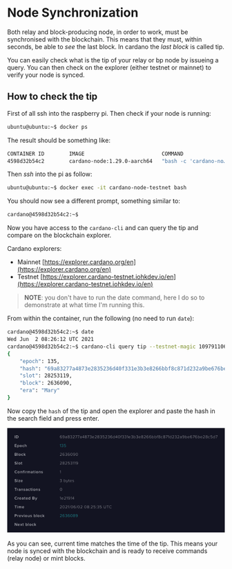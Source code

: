 # Node Synchronization

Both relay and block-producing node, in order to work, must be synchronised with the 
blockchain. This means that they must, within seconds, be able to _see_ the last block.
In cardano the _last block_ is called tip.

You can easily check what is the tip of your relay or bp node by issueing a query. You
can then check on the explorer (either testnet or mainnet) to verify your node is
synced.

## How to check the tip

First of all ssh into the raspberry pi. Then check if your node is running:

```bash
ubuntu@ubuntu:~$ docker ps
```
The result should be something like:

```bash 
CONTAINER ID        IMAGE                         COMMAND                  CREATED             STATUS                  PORTS               NAMES
4598d32b54c2        cardano-node:1.29.0-aarch64   "bash -c 'cardano-no…"   46 hours ago        Up 46 hours (healthy)                       cardano-node-testnet
```

Then _ssh_ into the pi as follow:
```bash
ubuntu@ubuntu:~$ docker exec -it cardano-node-testnet bash
```

You should now see a different prompt, something similar to:
```bash
cardano@4598d32b54c2:~$
```

Now you have access to the `cardano-cli` and can query the tip and compare on the blockchain explorer.

Cardano explorers:
* Mainnet [https://explorer.cardano.org/en](https://explorer.cardano.org/en)
* Testnet [https://explorer.cardano-testnet.iohkdev.io/en](https://explorer.cardano-testnet.iohkdev.io/en)

> **NOTE**: you don't have to run the date command, here I do so to demonstrate at what time I'm running this.

From within the container, run the following (no need to run `date`):

```bash
cardano@4598d32b54c2:~$ date
Wed Jun  2 08:26:12 UTC 2021
cardano@4598d32b54c2:~$ cardano-cli query tip --testnet-magic 1097911063
{
    "epoch": 135,
    "hash": "69a83277a4873e2835236d40f331e3b3e8266bbf8c871d232a9be676be28c5d7",
    "slot": 28253119,
    "block": 2636090,
    "era": "Mary"
}
```

Now copy the `hash` of the tip and open the explorer and paste the hash in the search field and press enter.

![Testnet query tip](/images/testnet-tip-example.png "Example Testnet tip")

As you can see, current time matches the time of the tip. This means your node is
synced with the blockchain and is ready to receive commands (relay node) or mint blocks.
